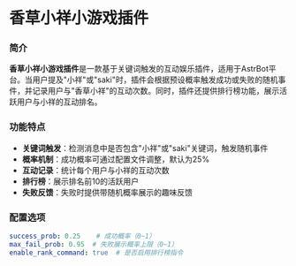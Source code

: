 # 香草小祥小游戏插件

### 简介

**香草小祥小游戏插件**是一款基于关键词触发的互动娱乐插件，适用于AstrBot平台。当用户提及"小祥"或"saki"时，插件会根据预设概率触发成功或失败的随机事件，并记录用户与"香草小祥"的互动次数。同时，插件还提供排行榜功能，展示活跃用户与小祥的互动排名。

### 功能特点

- **关键词触发**：检测消息中是否包含"小祥"或"saki"关键词，触发随机事件
- **概率机制**：成功概率可通过配置文件调整，默认为25%
- **互动记录**：统计每个用户与小祥的互动次数
- **排行榜**：展示排名前10的活跃用户
- **失败反馈**：失败时提供带随机概率展示的趣味反馈

### 配置选项

```yaml
success_prob: 0.25    # 成功概率（0~1）
max_fail_prob: 0.95  # 失败展示概率上限（0~1）
enable_rank_command: true  # 是否启用排行榜指令